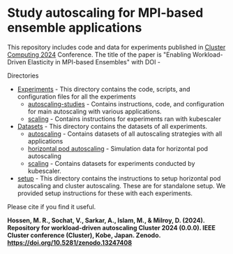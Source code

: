 # Study autoscaling for MPI-based ensemble applications
This repository includes code and data for experiments published in [Cluster Computing 2024](https://clustercomp.org/2024/papers/) Conference. 
The title of the paper is "Enabling Workload-Driven Elasticity in MPI-based Ensembles" with DOI - 


Directories
- [Experiments](experiments/) - This directory contains the code, scripts, and configuration files for all the experiments
  - [autoscaling-studies](experiments/autoscaling-studies) - Contains instructions, code, and configuration for main autoscaling with various applications.
  - [scaling](experiments/scaling) - Contains instructions for experiments ran with kubescaler
- [Datasets](datasets/) - This directory contains the datasets of all experiments. 
  - [autoscaling](datasets/autoscaling-studies) - Contains datasets of all autoscaling strategies with all applications
  - [horizontal pod autoscaling](datasets/horizontal-pod-autoscaling-simulation) - Simulation data for horizontal pod autoscaling 
  - [scaling](datasets/scaling) - Contains datasets for experiments conducted by kubescaler. 
- [setup](setup) - This directory contains the instructions to setup horizontal pod autoscaling and cluster autoscaling. These are for standalone setup. We provided setup instructions for these with each experiments. 

Please cite if you find it useful.

**Hossen, M. R., Sochat, V., Sarkar, A., Islam, M., & Milroy, D. (2024). Repository for workload-driven autoscaling Cluster 2024 (0.0.0). IEEE Cluster conference (Cluster), Kobe, Japan. Zenodo. https://doi.org/10.5281/zenodo.13247408**